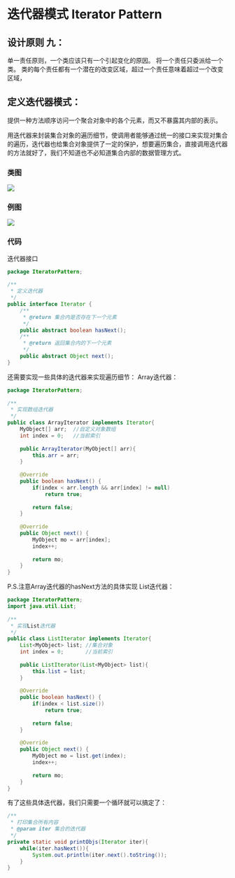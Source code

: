 # 迭代器模式 Iterator Pattern

## 设计原则 九：
单一责任原则，一个类应该只有一个引起变化的原因。
将一个责任只委派给一个类。
类的每个责任都有一个潜在的改变区域，超过一个责任意味着超过一个改变区域，

## 定义迭代器模式：
提供一种方法顺序访问一个聚合对象中的各个元素，而又不暴露其内部的表示。

用迭代器来封装集合对象的遍历细节，使调用者能够通过统一的接口来实现对集合的遍历，迭代器也给集合对象提供了一定的保护，想要遍历集合，直接调用迭代器的方法就好了，我们不知道也不必知道集合内部的数据管理方式。

### 类图
![](http://oov0wb0gl.bkt.clouddn.com/2017-06-06-14966492302764.jpg?imageMogr2/thumbnail/!50p/blur/1x0/quality/75|imageslim)



### 例图

![](http://oov0wb0gl.bkt.clouddn.com/2017-06-06-14966491063692.jpg?imageMogr2/thumbnail/!50p/blur/1x0/quality/75|imageslim)

### 代码
迭代器接口

```java
package IteratorPattern;
 
/**
 * 定义迭代器
 */
public interface Iterator {
    /**
     * @return 集合内是否存在下一个元素
     */
    public abstract boolean hasNext();
    /**
     * @return 返回集合内的下一个元素
     */
    public abstract Object next();
}
```
还需要实现一些具体的迭代器来实现遍历细节：
Array迭代器：

```java
package IteratorPattern;
 
/**
 * 实现数组迭代器
 */
public class ArrayIterator implements Iterator{
    MyObject[] arr;  //自定义对象数组
    int index = 0;   //当前索引
     
    public ArrayIterator(MyObject[] arr){
        this.arr = arr;
    }
 
    @Override
    public boolean hasNext() {
        if(index < arr.length && arr[index] != null)
            return true;
         
        return false;
    }
 
    @Override
    public Object next() {
        MyObject mo = arr[index];
        index++;
         
        return mo;
    }
}
```
P.S.注意Array迭代器的hasNext方法的具体实现
List迭代器：

```java
package IteratorPattern;
import java.util.List;
 
/**
 * 实现List迭代器
 */
public class ListIterator implements Iterator{
    List<MyObject> list; //集合对象
    int index = 0;       //当前索引
     
    public ListIterator(List<MyObject> list){
        this.list = list;
    }
 
    @Override
    public boolean hasNext() {
        if(index < list.size())
            return true;
         
        return false;
    }
 
    @Override
    public Object next() {
        MyObject mo = list.get(index);
        index++;
         
        return mo;
    }
}
```
有了这些具体迭代器，我们只需要一个循环就可以搞定了：

```java
/**
 * 打印集合所有内容
 * @param iter 集合的迭代器
 */
private static void printObjs(Iterator iter){
    while(iter.hasNext()){
        System.out.println(iter.next().toString());
    }
}
```


